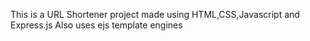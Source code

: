 This is a URL Shortener project made using HTML,CSS,Javascript and Express.js
Also uses ejs template engines
